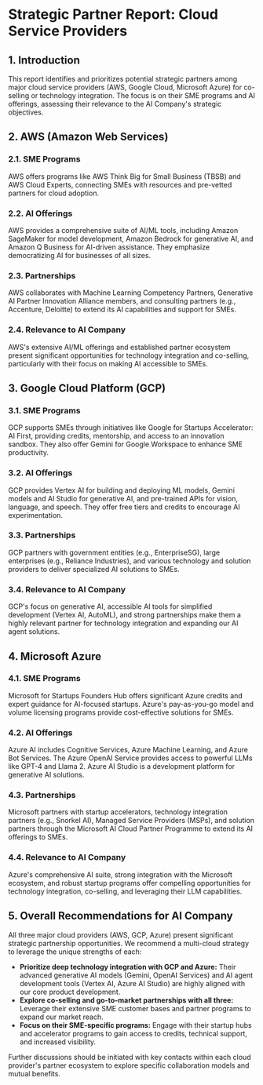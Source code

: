# Strategic Partner Report: Cloud Service Providers

## 1. Introduction

This report identifies and prioritizes potential strategic partners among major cloud service providers (AWS, Google Cloud, Microsoft Azure) for co-selling or technology integration. The focus is on their SME programs and AI offerings, assessing their relevance to the AI Company's strategic objectives.

## 2. AWS (Amazon Web Services)

### 2.1. SME Programs

AWS offers programs like AWS Think Big for Small Business (TBSB) and AWS Cloud Experts, connecting SMEs with resources and pre-vetted partners for cloud adoption.

### 2.2. AI Offerings

AWS provides a comprehensive suite of AI/ML tools, including Amazon SageMaker for model development, Amazon Bedrock for generative AI, and Amazon Q Business for AI-driven assistance. They emphasize democratizing AI for businesses of all sizes.

### 2.3. Partnerships

AWS collaborates with Machine Learning Competency Partners, Generative AI Partner Innovation Alliance members, and consulting partners (e.g., Accenture, Deloitte) to extend its AI capabilities and support for SMEs.

### 2.4. Relevance to AI Company

AWS's extensive AI/ML offerings and established partner ecosystem present significant opportunities for technology integration and co-selling, particularly with their focus on making AI accessible to SMEs.

## 3. Google Cloud Platform (GCP)

### 3.1. SME Programs

GCP supports SMEs through initiatives like Google for Startups Accelerator: AI First, providing credits, mentorship, and access to an innovation sandbox. They also offer Gemini for Google Workspace to enhance SME productivity.

### 3.2. AI Offerings

GCP provides Vertex AI for building and deploying ML models, Gemini models and AI Studio for generative AI, and pre-trained APIs for vision, language, and speech. They offer free tiers and credits to encourage AI experimentation.

### 3.3. Partnerships

GCP partners with government entities (e.g., EnterpriseSG), large enterprises (e.g., Reliance Industries), and various technology and solution providers to deliver specialized AI solutions to SMEs.

### 3.4. Relevance to AI Company

GCP's focus on generative AI, accessible AI tools for simplified development (Vertex AI, AutoML), and strong partnerships make them a highly relevant partner for technology integration and expanding our AI agent solutions.

## 4. Microsoft Azure

### 4.1. SME Programs

Microsoft for Startups Founders Hub offers significant Azure credits and expert guidance for AI-focused startups. Azure's pay-as-you-go model and volume licensing programs provide cost-effective solutions for SMEs.

### 4.2. AI Offerings

Azure AI includes Cognitive Services, Azure Machine Learning, and Azure Bot Services. The Azure OpenAI Service provides access to powerful LLMs like GPT-4 and Llama 2. Azure AI Studio is a development platform for generative AI solutions.

### 4.3. Partnerships

Microsoft partners with startup accelerators, technology integration partners (e.g., Snorkel AI), Managed Service Providers (MSPs), and solution partners through the Microsoft AI Cloud Partner Programme to extend its AI offerings to SMEs.

### 4.4. Relevance to AI Company

Azure's comprehensive AI suite, strong integration with the Microsoft ecosystem, and robust startup programs offer compelling opportunities for technology integration, co-selling, and leveraging their LLM capabilities.

## 5. Overall Recommendations for AI Company

All three major cloud providers (AWS, GCP, Azure) present significant strategic partnership opportunities. We recommend a multi-cloud strategy to leverage the unique strengths of each:

*   **Prioritize deep technology integration with GCP and Azure:** Their advanced generative AI models (Gemini, OpenAI Services) and AI agent development tools (Vertex AI, Azure AI Studio) are highly aligned with our core product development.
*   **Explore co-selling and go-to-market partnerships with all three:** Leverage their extensive SME customer bases and partner programs to expand our market reach.
*   **Focus on their SME-specific programs:** Engage with their startup hubs and accelerator programs to gain access to credits, technical support, and increased visibility.

Further discussions should be initiated with key contacts within each cloud provider's partner ecosystem to explore specific collaboration models and mutual benefits.